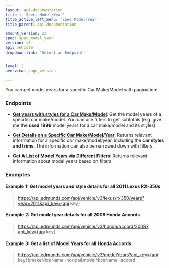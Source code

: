```yaml
---
layout: api-documentation
title : 'Spec: Model/Year'
title_active_left_menu: 'Spec Model/Year'
title_parent: Api documentation

amount_version: 23
spec: spec_model_year
version: v3
api: vehicle
dropdown-link: 'Select an Endpoint'


level: 2
overview: page_version

---
```


<div class="info-message">
  You can get model years for a specific Car Make/Model with pagination:
</div>

### Endpoints

* [**Get years with styles for a Car Make/Model**](/api-documentation/vehicle/spec_model_year/v3/01_list_of_years/api-description.html): Get the model years of a specific car make/model. You can use filters to get subtotals (e.g. give me the **used** **1999** model years for a car make/model and its styles).

* [**Get Details on a Specific Car Make/Model/Year**](/api-documentation/vehicle/spec_model_year/v3/02_year_details/api-description.html): Returns relevant information for a specific car make/model/year, including the **car styles and trims**. The information can also be narrowed down with filters.

* [**Get A List of Model Years via Different Filters**](/api-documentation/vehicle/spec_model_year/v3/03_list_of_model_years/api-description.html): Returns relevant information about model years based on filters 

### Examples

#### Example 1: Get model years and style details for all 2011 Lexus RX-350s

> https://api.edmunds.com/api/vehicle/v3/lexus/rx350/years?year=2011&api_key={api key}

#### Example 2: Get model year details for all 2009 Honda Accords

> https://api.edmunds.com/api/vehicle/v3/honda/accord/2009?api_key={api key}

#### Example 3: Get a list of Model Years for all Honda Accords

> https://api.edmunds.com/api/vehicle/v3/modelYears?api_key={api key}&makeNiceName=honda&modelNiceName=accord
